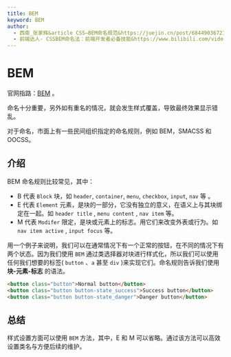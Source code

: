 ```yaml
---
title: BEM
keyword: BEM
author:
  - 西南_张家辉&article CSS—BEM命名规范&https://juejin.cn/post/6844903672162304013
  - 前端达人- CSSBEM命名法：前端开发者必备技能&https://www.bilibili.com/video/BV12b421v7Mh
---
```


# BEM

官网指路：[BEM](https://getbem.com/introduction/) 。

<word text="CSS" />命名十分重要，另外如有重名的情况，就会发生样式覆盖，导致最终效果显示错乱。

对于命名，市面上有一些民间组织指定的命名规则，例如 BEM，SMACSS 和 OOCSS。

## 介绍

BEM 命名规则比较常见，其中：

- B 代表 `Block` 块，如 `header`, `container`, `menu`, `checkbox`, `input`, `nav` 等 。
- E 代表 `Element` 元素，是块的一部分，它没有独立的意义，在语义上与其块绑定在一起。如 `header title` , `menu content` , `nav item` 等。
- M 代表 `Modifer` 限定，是块或元素上的标志。用它们来改变外表或行为。如 `nav item active` , `input focus` 等。

用一个例子来说明，我们可以在通常情况下有一个正常的按钮，在不同的情况下有两个状态。因为我们使用 `BEM` 通过类选择器对块进行样式化，所以我们可以使用任何我们想要的标签( `button` 、`a` 甚至 `div` )来实现它们。命名规则告诉我们使用 **块-元素-标志** 的语法。

```html
<button class="button">Normal button</button>
<button class="button button-state_success">Success button</button>
<button class="button button-state_danger">Danger button</button>
```

## 总结

样式设置方面可以使用 `BEM` 方法，其中，E 和 M 可以省略。通过该方法可以高效设置类名与方便后续的维护。
